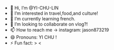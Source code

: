 - 👋 Hi, I’m @YI-CHU-LIN
- 👀 I’m interested in travel,food,and culture!
- 🌱 I’m currently learning french.
- 💞️ I’m looking to collaborate on vlog?!
- 📫 How to reach me -> instagram: jason873219
- 😄 Pronouns: YI CHU !
- ⚡ Fun fact:  > < 

<!---
YI-CHU-LIN/YI-CHU-LIN is a ✨ special ✨ repository because its `README.md` (this file) appears on your GitHub profile.
You can click the Preview link to take a look at your changes.
--->
